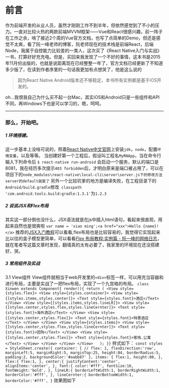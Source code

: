 # 前言
作为前端开发的从业人员，虽然才刚刚工作不到半年，但依然感觉到了不小的压力。一直对比较火热的两款前端MVVM框架——Vue和React很感兴趣，前一阵子在工作之余，啃了接近2个周的Vue官方文档，也写了点简单的Demo，但还是感觉不太爽，看了阮一峰老师的博客，阮老师现在的技术栈是前端React，后端Node，我属于自控能力比较差的一类人，这次买了《React Native入门与实战》一书，打算好好充充电。但是，买回来我发现了一个不好的事情，这本书是2015年11月份出版的，也就是说距离现在已经整整一年了，官方文档已经更新了不知道多少版了，在读到作者序里的一句话我更加有点想哭了，他是这么说的
>因为React Native Android版本还不够稳定，本书所有实例都是基于iOS开发的。

oh...我恨我自己为什么买不起一台Mac，其实iOS和Android只是一些组件和API不同，再Windows下也是可以学习的，嗯，呵呵。
***
### 那么，开始吧。
##### 1 环境搭建。
这一步基本上没啥可说的，照着[React Native中文官网](http://reactnative.cn/)上安装`jdk`，`node`，配置`环境变量`，以及等等。
当创建好第一个工程后，假设叫工程名`MyRNApp`，当在命令行输入下列命令后
`$ react-native run-android`
会启动一个服务，默认的端口是8081，我在经历多次提示`403 forbidden`后，才明白原来是端口被占用了，可以在项目下的`node_modules\react-native\local-cli\server\server.js下的修改方法server的default就是了`
另外一个比较坑爹的地方是编译失败，在工程目录下的`Android/build.gradle`修改` classpath 'com.android.tools.build:gradle:1.3.1'`为`1.2.3`

##### 2 说说JSX和Flex布局
其实这一部分倒也没什么，JSX语法就是在js中插入html语句，看起来很直观，用起来自然也是很爽啦
` var name = 'xiao ming';<a href="xxx">Hello {name}!</a> `
推荐的[JSX入门教程](http://www.tuicool.com/articles/r2IJNr)可以看看,flex布局也是比较容易的，我觉得它实现起来比以往的盒子模型更简单，可以看看[*Flex* 布局教程:实例篇 - 阮一峰的网络日志](http://www.ruanyifeng.com/blog/2015/07/flex-examples.html)，就在笔者写这篇文章时发现，翻墙真的太有必要了，我家里的环境现在还没搭建好，哭。

##### 3 常用组件及实战

3.1 View组件
View组件就相当于web开发里的`<div>`标签一样，可以用充当容器和进行布局，主要是实战了一把flex布局，实现了一个九宫格的布局。
` class Xinwen extends Component{
  render(){
       return (
  <View style={styles.flex}>
     <View style={styles.container}>
      <View style={[styles.items,styles.center]}>
      <Text style={styles.font}>酒店</Text>
     </View>
     <View style={[styles.items,styles.lineLR]}>
         <View style={[styles.center,styles.flex,styles.lineCernter]}>
            <Text style={styles.font}>海外酒店</Text>
           </View>
        <View style={[styles.center,styles.flex]}>
           <Text style={styles.font}>特惠酒店</Text>
         </View>
      </View>
       <View style={styles.items}>
        <View style={[styles.center,styles.flex,styles.lineCernter]}>
          <Text style={styles.font}>团购</Text>
       </View>
      <View style={[styles.center,styles.flex]}>
         <Text style={styles.font}>客栈.公寓</Text>
      </View>
      </View>
    </View>
</View>   );
 }} `
样式如下：
`
  const styles = StyleSheet.create({
  container: {
  // flex: 1,
  flexDirection:'row',
   marginLeft:5,
   marginRight:5,
   marginTop:25,
   height:84,
  borderRadius:5,
  padding:2,
  backgroundColor:'#aabb87'
 },
  items: {
   flex:1,
   height:80,
 },
  flex:{
    flex:1,
    },
center:{
  justifyContent:'center',
 alignItems:'center',
   },
  font:{
    color:'#fff',
    fontSize:16,
    fontWeight:'bold',
 },
 lineLR:{
   borderLeftWidth:1,
 borderRightWidth:1,
    borderColor:'#fff',
 },
lineCernter:{
    borderBottomWidth:1,
   borderColor:'#fff',
 }
`
效果图如下